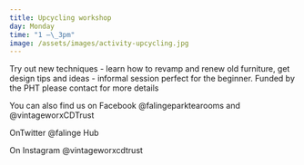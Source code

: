 ```yaml
---
title: Upcycling workshop
day: Monday
time: "1 –\_3pm"
image: /assets/images/activity-upcycling.jpg
---
```

Try out new techniques - learn how to revamp and renew old furniture, get design tips and ideas - informal session perfect for the beginner. Funded by the PHT please contact for more details

You can also find us on Facebook @falingeparktearooms and @vintageworxCDTrust

OnTwitter @falinge Hub

On Instagram @vintageworxcdtrust
